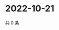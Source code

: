 # 2022-10-21

共 0 条

<!-- BEGIN WEIBO -->
<!-- 最后更新时间 Fri Oct 21 2022 15:19:13 GMT+0800 (China Standard Time) -->

<!-- END WEIBO -->
